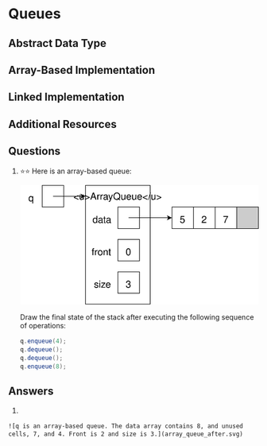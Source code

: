 # Queues
## Abstract Data Type
## Array-Based Implementation
## Linked Implementation
## Additional Resources
## Questions
1. :star::star: Here is an array-based queue:

    ![q is an array-based queue. The data array contains 5, 2, 7, and an unused cell. Front is 0 and size is 3.](array_queue_example.svg)
    
    Draw the final state of the stack after executing the following sequence of operations:
    ```java
    q.enqueue(4);
    q.dequeue();
    q.dequeue();
    q.enqueue(8);
    ```
## Answers
1.

    ![q is an array-based queue. The data array contains 8, and unused cells, 7, and 4. Front is 2 and size is 3.](array_queue_after.svg)
    
